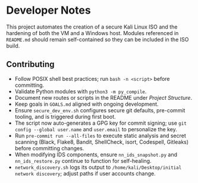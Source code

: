 # Developer Notes

This project automates the creation of a secure Kali Linux ISO and the hardening of both the VM and a Windows host. Modules referenced in `README.md` should remain self-contained so they can be included in the ISO build.

## Contributing

- Follow POSIX shell best practices; run `bash -n <script>` before committing.
- Validate Python modules with `python3 -m py_compile`.
- Document new routes or scripts in the README under *Project Structure*.
- Keep goals in `GOALS.md` aligned with ongoing development.
- Ensure `secure_dev_env.sh` configures secure git defaults, pre-commit tooling, and is triggered during first boot.
- The script now auto-generates a GPG key for commit signing; use `git config --global user.name` and `user.email` to personalize the key.
- Run `pre-commit run --all-files` to execute static analysis and secret scanning (Black, Flake8, Bandit, ShellCheck, isort, Codespell, Gitleaks) before committing changes.
- When modifying IDS components, ensure `nn_ids_snapshot.py` and `nn_ids_restore.py` continue to function for self-healing.
- `network_discovery.sh` logs its output to `/home/kali/Desktop/initial network discovery`; adjust paths if user accounts change.
